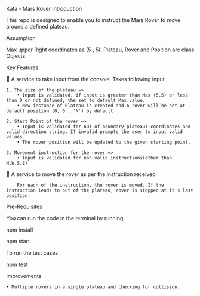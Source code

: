 Kata - Mars Rover
Introduction

This repo is designed to enable you to instruct the Mars Rover to move around a defined plateau.

Assumption

Max upper Right coordinates as (5 , 5). Plateau, Rover and Position are class Objects.

Key Features 

🔭  A service to take input from the console. Takes following input

    1. The size of the plateau => 
        • Input is validated, if input is greater than Max (5,5) or less than 0 or not defined, the set to default Max value.
        • New instance of Plateau is created and A rover will be set at default position (0, 0 , 'N') by default
          
    2. Start Point of the rover => 
        • Input is validated for out of boundary(plateau) coordinates and valid direction string. If invalid prompts the user to input valid values.  
        • The rover position will be updated to the given starting point.
    
    3. Movement instruction for the rover =>
        • Input is validated for non valid instructions(other than N,W,S,E)

🔭  A service to move the rover as per the instruction received

        For each of the instruction, the rover is moved. If the instruction leads to out of the plateau, rover is stopped at it's last position.

Pre-Requisites

You can run the code in the terminal by running:

npm install

npm start

To run the test cases:

npm test


Improvements

    • Multiple rovers in a single plateau and checking for collision.
